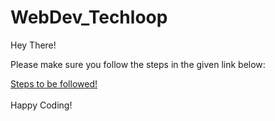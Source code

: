 # WebDev_Techloop

<p>Hey There!

Please make sure you follow the steps in the given link below:</p>

<a href= "https://thorn-lace-5aa.notion.site/WebDev-Techloop-9843e15232a44941b338c5ce3eed41fc?pvs=4"> Steps to be followed! </a>
<br>
<br>
Happy Coding!
